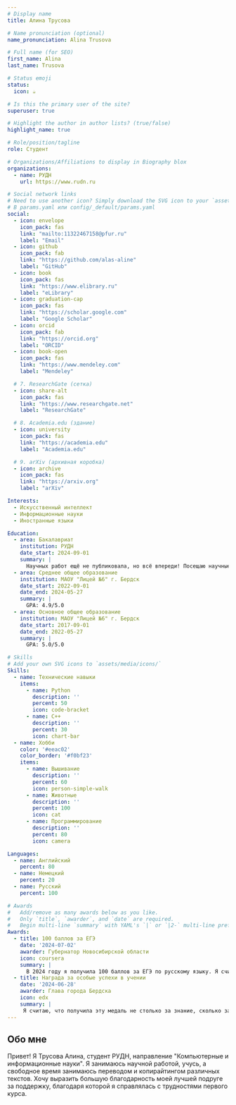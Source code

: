```yaml
---
# Display name
title: Алина Трусова

# Name pronunciation (optional)
name_pronunciation: Alina Trusova

# Full name (for SEO)
first_name: Alina
last_name: Trusova

# Status emoji
status:
  icon: ☕️

# Is this the primary user of the site?
superuser: true

# Highlight the author in author lists? (true/false)
highlight_name: true

# Role/position/tagline
role: Студент

# Organizations/Affiliations to display in Biography blox
organizations:
  - name: РУДН
    url: https://www.rudn.ru

# Social network links
# Need to use another icon? Simply download the SVG icon to your `assets/media/icons/` folder.
# В params.yaml или config/_default/params.yaml
social:
  - icon: envelope
    icon_pack: fas
    link: "mailto:11322467158@pfur.ru"
    label: "Email"
  - icon: github
    icon_pack: fab
    link: "https://github.com/alas-aline"
    label: "GitHub"
  - icon: book
    icon_pack: fas
    link: "https://www.elibrary.ru"
    label: "eLibrary"
  - icon: graduation-cap
    icon_pack: fas
    link: "https://scholar.google.com"
    label: "Google Scholar"
  - icon: orcid
    icon_pack: fab
    link: "https://orcid.org"
    label: "ORCID"
  - icon: book-open
    icon_pack: fas
    link: "https://www.mendeley.com"
    label: "Mendeley"

  # 7. ResearchGate (сетка)
  - icon: share-alt
    icon_pack: fas
    link: "https://www.researchgate.net"
    label: "ResearchGate"

  # 8. Academia.edu (здание)
  - icon: university
    icon_pack: fas
    link: "https://academia.edu"
    label: "Academia.edu"

  # 9. arXiv (архивная коробка)
  - icon: archive
    icon_pack: fas
    link: "https://arxiv.org"
    label: "arXiv"

Interests:
  - Искусственный интеллект
  - Информационные науки
  - Иностранные языки

Education:
  - area: Бакалавриат
    institution: РУДН
    date_start: 2024-09-01
    summary: |
      Научных работ ещё не публиковала, но всё впереди! Посещаю научные конференции.
  - area: Среднее общее образование
    institution: МАОУ "Лицей №6" г. Бердск
    date_start: 2022-09-01
    date_end: 2024-05-27
    summary: |
      GPA: 4.9/5.0
  - area: Основное общее образование
    institution: МАОУ "Лицей №6" г. Бердск
    date_start: 2017-09-01
    date_end: 2022-05-27
    summary: |
      GPA: 5.0/5.0

# Skills
# Add your own SVG icons to `assets/media/icons/`
Skills:
  - name: Технические навыки
    items:
      - name: Python
        description: ''
        percent: 50
        icon: code-bracket
      - name: С++
        description: ''
        percent: 30
        icon: chart-bar
  - name: Хобби
    color: '#eeac02'
    color_border: '#f0bf23'
    items:
      - name: Вышивание
        description: ''
        percent: 60
        icon: person-simple-walk
      - name: Животные
        description: ''
        percent: 100
        icon: cat
      - name: Программирование
        description: ''
        percent: 80
        icon: camera

Languages:
  - name: Английский
    percent: 80
  - name: Немецкий
    percent: 20
  - name: Русский
    percent: 100

# Awards
#   Add/remove as many awards below as you like.
#   Only `title`, `awarder`, and `date` are required.
#   Begin multi-line `summary` with YAML's `|` or `|2-` multi-line prefix and indent 2 spaces below.
Awards:
  - title: 100 баллов за ЕГЭ
    date: '2024-07-02'
    awarder: Губернатор Новосибирской области
    icon: coursera
    summary: |
      В 2024 году я получила 100 баллов за ЕГЭ по русскому языку. Я считаю это большим достижением, поскольку оно показывает глубину моей любви к родному языку, а также прекрасных учителей, встречавшихся на моём пути.
  - title: Награда за особые успехи в учении
    date: '2024-06-28'
    awarder: Глава города Бердска
    icon: edx
    summary: |
     Я считаю, что получила эту медаль не столько за знание, сколько за навык коммуникации с людьми. Не просто школа, а школа жизни!
---
```


## Обо мне

Привет! Я Трусова Алина, студент РУДН, направление "Компьютерные и информационные науки". Я занимаюсь научной работой, учусь, а свободное время занимаюсь переводом и копирайтингом различных текстов. Хочу выразить большую благодарность моей лучшей подруге за поддержку, благодаря которой я справлялась с трудностями первого курса.
